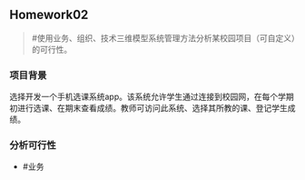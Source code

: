 ## Homework02
> #使用业务、组织、技术三维模型系统管理方法分析某校园项目（可自定义）的可行性。

### 项目背景
选择开发一个手机选课系统app。该系统允许学生通过连接到校园网，在每个学期初进行选课、在期末查看成绩。教师可访问此系统、选择其所教的课、登记学生成绩。

### 分析可行性
- #业务



